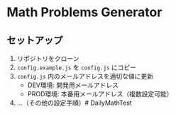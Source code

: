 # Math Problems Generator

## セットアップ

1. リポジトリをクローン
2. `config.example.js` を `config.js` にコピー
3. `config.js` 内のメールアドレスを適切な値に更新
   - DEV環境: 開発用メールアドレス
   - PROD環境: 本番用メールアドレス（複数設定可能）
4. ...（その他の設定手順）# DailyMathTest
